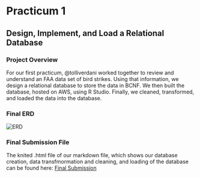 # Practicum 1
## Design, Implement, and Load a Relational Database

### Project Overview
For our first practicum, @tolliverdani worked together to review and understand an FAA data set of bird strikes. Using that information, we design a relational database to store the data in BCNF. We then built the database, hosted on AWS, using R Studio. Finally, we cleaned, transformed, and loaded the data into the database.

### Final ERD
![ERD](./final_submission_files/final_erds.png)

### Final Submission File
The knited .html file of our markdown file, which shows our database creation, data transfmormation and cleaning, and loading of the database can be found here: [Final Submission](./final_submission_files/practicum_1_submission.html)

